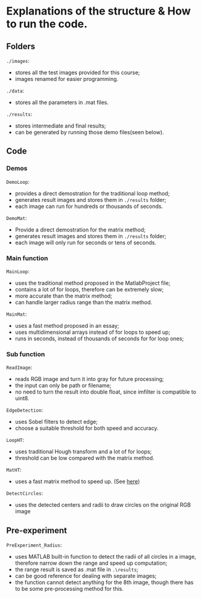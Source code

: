# Explanations of the structure & How to run the code. 

## Folders

`./images`:
- stores all the test images provided for this course;
- images renamed for easier programming.

`./data`:
- stores all the parameters in .mat files.

`./results`:
- stores intermediate and final results;
- can be generated by running those demo files(seen below).

## Code

### Demos

`DemoLoop`: 
- provides a direct demostration for the traditional loop method;
- generates result images and stores them in `./results` folder;
- each image can run for hundreds or thousands of seconds.

`DemoMat`:
- Provide a direct demostration for the matrix method;
- generates result images and stores them in `./results` folder;
- each image will only run for seconds or tens of seconds.

### Main function

`MainLoop`: 
- uses the traditional method proposed in the MatlabProject file;
- contains a lot of for loops, therefore can be extremely slow;
- more accurate than the matrix method;
- can handle larger radius range than the matrix method.

`MainMat`:
- uses a fast method proposed in an essay;
- uses multidimensional arrays instead of for loops to speed up;
- runs in seconds, instead of thousands of seconds for for loop ones;

### Sub function

`ReadImage`:
- reads RGB image and turn it into gray for future processing;
- the input can only be path or filename;
- no need to turn the result into double float, since imfilter is compatible to uint8.

`EdgeDetection`: 
- uses Sobel filters to detect edge;
- choose a suitable threshold for both speed and accuracy.

`LoopHT`:
- uses traditional Hough transform and a lot of for loops;
- threshold can be low compared with the matrix method.

`MatHT`:
- uses a fast matrix method to speed up. (See [here](http://basic-eng.blogspot.se/search/label/matlab))

`DetectCircles`:
- uses the detected centers and radii to draw circles on the original RGB image


## Pre-experiment

`PreExperiment_Radius`: 
- uses MATLAB built-in function to detect the radii of all circles in a image, therefore narrow down the range and speed up computation; 
- the range result is saved as .mat file in `.\results`;
- can be good reference for dealing with separate images;
- the function cannot detect anything for the 8th image, though there has to be some pre-processing method for this.
